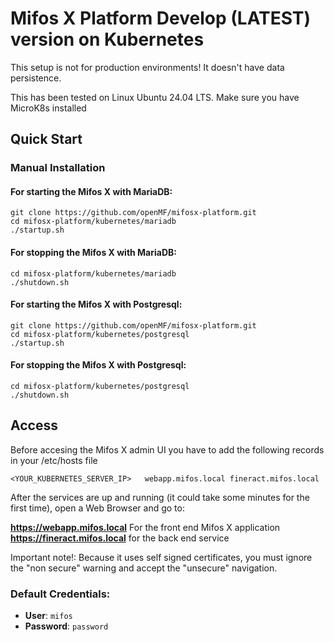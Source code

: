 # Mifos X Platform Develop (LATEST) version on Kubernetes

This setup is not for production environments! It doesn't have data persistence.

This has been tested on Linux Ubuntu 24.04 LTS. Make sure you have MicroK8s installed

## Quick Start

### Manual Installation

#### For starting the Mifos X with MariaDB:
```console
git clone https://github.com/openMF/mifosx-platform.git
cd mifosx-platform/kubernetes/mariadb
./startup.sh
```

#### For stopping the Mifos X with MariaDB:
```console
cd mifosx-platform/kubernetes/mariadb
./shutdown.sh
```

#### For starting the Mifos X with Postgresql:
```console
git clone https://github.com/openMF/mifosx-platform.git
cd mifosx-platform/kubernetes/postgresql
./startup.sh
```

#### For stopping the Mifos X with Postgresql:
```console
cd mifosx-platform/kubernetes/postgresql
./shutdown.sh
```

## Access
Before accesing the Mifos X admin UI you have to add the following records in your /etc/hosts file
```console
<YOUR_KUBERNETES_SERVER_IP>   webapp.mifos.local fineract.mifos.local
```

After the services are up and running (it could take some minutes for the first time), open a Web Browser and go to:

**https://webapp.mifos.local** For the front end Mifos X application
**https://fineract.mifos.local** for the back end service 

Important note!: Because it uses self signed certificates, you must ignore the "non secure" warning and accept the "unsecure" navigation.

### Default Credentials:
- **User**: `mifos`
- **Password**: `password`

